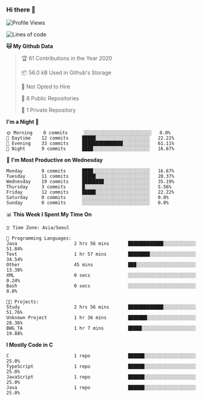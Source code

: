 

### Hi there 👋

<!--
**anf36/anf36** is a ✨ _special_ ✨ repository because its `README.md` (this file) appears on your GitHub profile.

Here are some ideas to get you started:

- 🔭 I’m currently working on ...
- 🌱 I’m currently learning ...
- 👯 I’m looking to collaborate on ...
- 🤔 I’m looking for help with ...
- 💬 Ask me about ...
- 📫 How to reach me: ...
- 😄 Pronouns: ...
- ⚡ Fun fact: ...
-->
<!--START_SECTION:waka-->
![Profile Views](http://img.shields.io/badge/Profile%20Views-7-blue)

![Lines of code](https://img.shields.io/badge/From%20Hello%20World%20I%27ve%20Written-954552%20lines%20of%20code-blue)

**🐱 My Github Data** 

> 🏆 61 Contributions in the Year 2020
 > 
> 📦 56.0 kB Used in Github's Storage 
 > 
> 🚫 Not Opted to Hire
 > 
> 📜 8 Public Repositories 
 > 
> 🔑 1 Private Repository 
 > 
**I'm a Night 🦉** 

```text
🌞 Morning    0 commits      ░░░░░░░░░░░░░░░░░░░░░░░░░   0.0% 
🌆 Daytime    12 commits     █████░░░░░░░░░░░░░░░░░░░░   22.22% 
🌃 Evening    33 commits     ███████████████░░░░░░░░░░   61.11% 
🌙 Night      9 commits      ████░░░░░░░░░░░░░░░░░░░░░   16.67%

```
📅 **I'm Most Productive on Wednesday** 

```text
Monday       9 commits      ████░░░░░░░░░░░░░░░░░░░░░   16.67% 
Tuesday      11 commits     █████░░░░░░░░░░░░░░░░░░░░   20.37% 
Wednesday    19 commits     ████████░░░░░░░░░░░░░░░░░   35.19% 
Thursday     3 commits      █░░░░░░░░░░░░░░░░░░░░░░░░   5.56% 
Friday       12 commits     █████░░░░░░░░░░░░░░░░░░░░   22.22% 
Saturday     0 commits      ░░░░░░░░░░░░░░░░░░░░░░░░░   0.0% 
Sunday       0 commits      ░░░░░░░░░░░░░░░░░░░░░░░░░   0.0%

```


📊 **This Week I Spent My Time On** 

```text
⌚︎ Time Zone: Asia/Seoul

💬 Programming Languages: 
Java                     2 hrs 56 mins       █████████████░░░░░░░░░░░░   51.84% 
Text                     1 hr 57 mins        ████████░░░░░░░░░░░░░░░░░   34.54% 
Other                    45 mins             ███░░░░░░░░░░░░░░░░░░░░░░   13.38% 
XML                      0 secs              ░░░░░░░░░░░░░░░░░░░░░░░░░   0.24% 
Bash                     0 secs              ░░░░░░░░░░░░░░░░░░░░░░░░░   0.0%

🐱‍💻 Projects: 
Study                    2 hrs 56 mins       █████████████░░░░░░░░░░░░   51.76% 
Unknown Project          1 hr 36 mins        ███████░░░░░░░░░░░░░░░░░░   28.36% 
BWG_TA                   1 hr 7 mins         █████░░░░░░░░░░░░░░░░░░░░   19.88%

```

**I Mostly Code in C** 

```text
C                        1 repo              ██████░░░░░░░░░░░░░░░░░░░   25.0% 
TypeScript               1 repo              ██████░░░░░░░░░░░░░░░░░░░   25.0% 
JavaScript               1 repo              ██████░░░░░░░░░░░░░░░░░░░   25.0% 
Java                     1 repo              ██████░░░░░░░░░░░░░░░░░░░   25.0%

```



<!--END_SECTION:waka-->
